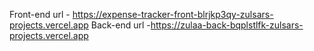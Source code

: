 Front-end url - https://expense-tracker-front-blrjkp3qy-zulsars-projects.vercel.app
Back-end url -https://zulaa-back-bqplstlfk-zulsars-projects.vercel.app 